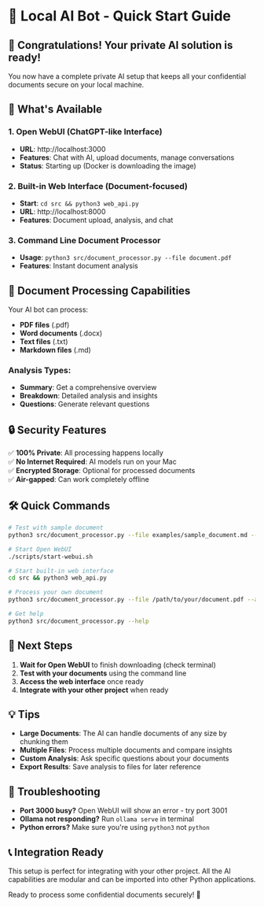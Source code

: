 # 🤖 Local AI Bot - Quick Start Guide

## 🎉 Congratulations! Your private AI solution is ready!

You now have a complete private AI setup that keeps all your confidential documents secure on your local machine.

## 🚀 What's Available

### 1. **Open WebUI** (ChatGPT-like Interface)
- **URL**: http://localhost:3000
- **Features**: Chat with AI, upload documents, manage conversations
- **Status**: Starting up (Docker is downloading the image)

### 2. **Built-in Web Interface** (Document-focused)
- **Start**: `cd src && python3 web_api.py`
- **URL**: http://localhost:8000  
- **Features**: Document upload, analysis, and chat

### 3. **Command Line Document Processor**
- **Usage**: `python3 src/document_processor.py --file document.pdf`
- **Features**: Instant document analysis

## 📄 Document Processing Capabilities

Your AI bot can process:
- **PDF files** (.pdf)
- **Word documents** (.docx)
- **Text files** (.txt)
- **Markdown files** (.md)

### Analysis Types:
- **Summary**: Get a comprehensive overview
- **Breakdown**: Detailed analysis and insights
- **Questions**: Generate relevant questions

## 🔒 Security Features

✅ **100% Private**: All processing happens locally  
✅ **No Internet Required**: AI models run on your Mac  
✅ **Encrypted Storage**: Optional for processed documents  
✅ **Air-gapped**: Can work completely offline  

## 🛠️ Quick Commands

```bash
# Test with sample document
python3 src/document_processor.py --file examples/sample_document.md --analysis summary

# Start Open WebUI
./scripts/start-webui.sh

# Start built-in web interface
cd src && python3 web_api.py

# Process your own document
python3 src/document_processor.py --file /path/to/your/document.pdf --analysis breakdown

# Get help
python3 src/document_processor.py --help
```

## 🎯 Next Steps

1. **Wait for Open WebUI** to finish downloading (check terminal)
2. **Test with your documents** using the command line
3. **Access the web interface** once ready
4. **Integrate with your other project** when ready

## 💡 Tips

- **Large Documents**: The AI can handle documents of any size by chunking them
- **Multiple Files**: Process multiple documents and compare insights
- **Custom Analysis**: Ask specific questions about your documents
- **Export Results**: Save analysis to files for later reference

## 🔧 Troubleshooting

- **Port 3000 busy?** Open WebUI will show an error - try port 3001
- **Ollama not responding?** Run `ollama serve` in terminal
- **Python errors?** Make sure you're using `python3` not `python`

## 📞 Integration Ready

This setup is perfect for integrating with your other project. All the AI capabilities are modular and can be imported into other Python applications.

Ready to process some confidential documents securely! 🚀

